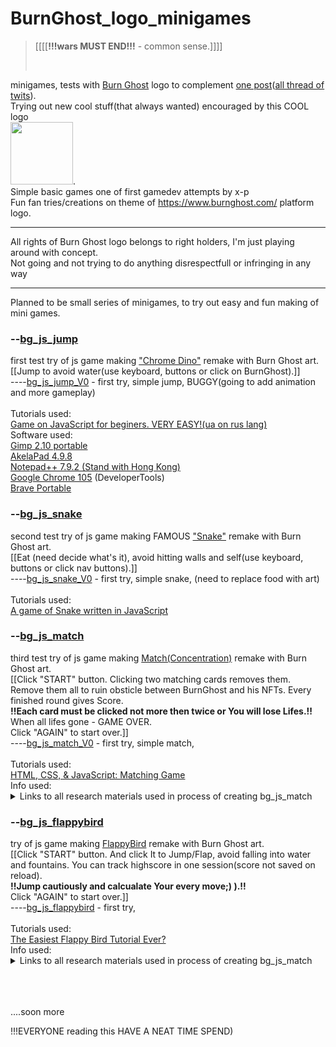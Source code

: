 # BurnGhost_logo_minigames
><p>[[[[<b>!!!wars MUST END!!!</b> - common sense.]]]]</p><br>
minigames, tests with <a href="https://www.burnghost.com/"  target="_blank">Burn Ghost</a> logo to complement <a href="https://twitter.com/X_POWERll/status/1637542822910873602">one post</a>(<a href="https://twitter.com/search?q=%40x_powerll%20%40burnghostgames&src=typed_query&f=top" target="_blank">all thread of twits</a>). <br>
Trying out new cool stuff(that always wanted) encouraged by this COOL logo <br><a href="https://twitter.com/burnghostgames" target="_blank"><img src="https://pbs.twimg.com/profile_images/1608152341852655621/PQO9A4T6_400x400.jpg" width="100px"></a>.<br> 
Simple basic games one of first gamedev attempts by x-p<br>
Fun fan tries/creations on theme of https://www.burnghost.com/ platform logo.
<hr>
All rights of Burn Ghost logo belongs to right holders, I'm just playing around with concept.<br>
Not going and not trying to do anything disrespectfull or infringing in any way
<hr>
Planned to be small series of minigames, to try out easy and fun making of mini games.

<h3>--<a href="https://x-power0.github.io/BurnGhost_logo_minigames/bg_js_jump/bg_js_jump_gameV0/bg_js_jump.html"  target="_blank">bg_js_jump</a></h3>
first test try of js game making <a href="https://en.wikipedia.org/wiki/Dinosaur_Game"  target="_blank">"Chrome Dino"</a> remake with Burn Ghost art.<br>
[[Jump to avoid water(use keyboard, buttons or click on BurnGhost).]]
<br>----<a href="https://x-power0.github.io/BurnGhost_logo_minigames/bg_js_jump/bg_js_jump_gameV0/bg_js_jump.html"  target="_blank">bg_js_jump_V0</a> - first try, simple jump, BUGGY(going to add animation and more gameplay)
<br><br>
Tutorials used: <br>
<a href="https://www.youtube.com/watch?v=Av53VJI-UiE">Game on JavaScript for beginers. VERY EASY!(ua on rus lang)</a>
<br>Software used: 
<br><a href="http://aljacom.com/~gimp/">Gimp 2.10 portable</a>
<br><a href="http://akelpad.sf.net">AkelaPad 4.9.8</a>
<br><a href="https://notepad-plus-plus.org">Notepad++ 7.9.2 (Stand with Hong Kong)</a>
<br><a href="https://www.google.com/chrome/">Google Chrome 105</a> (DeveloperTools)
<br><a href="https://github.com/portapps/brave-portable">Brave Portable</a>


<h3>--<a href="https://x-power0.github.io/BurnGhost_logo_minigames/bg_js_snake/bg_js_snake_v0/bg_js_snake.html"  target="_blank">bg_js_snake</a></h3>
second test try of js game making FAMOUS <a href="https://en.wikipedia.org/wiki/Snake_(video_game_genre)"  target="_blank">"Snake"</a> remake with Burn Ghost art.<br>
[[Eat (need decide what's it), avoid hitting walls and self(use keyboard, buttons or click nav buttons).]]
<br>----<a href="https://x-power0.github.io/BurnGhost_logo_minigames/bg_js_jump/bg_js_jump_gameV0/bg_js_jump.html"  target="_blank">bg_js_snake_V0</a> - first try, simple snake, (need to replace food with art)
<br><br>
Tutorials used: <br>
<a href="https://www.youtube.com/watch?v=Je0B3nHhKmM">A game of Snake written in JavaScript</a>

<h3>--<a href="https://x-power0.github.io/BurnGhost_logo_minigames/bg_js_match/bg_js_match_v0/bg_js_match.html"  target="_blank">bg_js_match</a></h3>
third test try of js game making <a href="https://en.wikipedia.org/wiki/Concentration_(card_game)">Match(Concentration)</a> remake with Burn Ghost art.<br>
[[Click "START" button. Clicking two matching cards removes them. Remove them all to ruin obsticle between BurnGhost and his NFTs. Every finished round gives Score.
<br><b>!!Each card must be clicked not more then twice or You will lose Lifes.!!</b> When all lifes gone - GAME OVER. <br>Click "AGAIN" to start over.]]
<br>----<a href="https://x-power0.github.io/BurnGhost_logo_minigames/bg_js_match/bg_js_match_v0/bg_js_match.html"  target="_blank">bg_js_match_V0</a> - first try, simple match,
<br><br>
Tutorials used: <br>
<a href="https://www.youtube.com/watch?v=bOjgOOmPGTA">HTML, CSS, & JavaScript: Matching Game</a>
<br>Info used:
<details>
<summary>Links to all research materials used in process of creating bg_js_match</summary>
<DT>_<A HREF="https://stackoverflow.com/questions/4706960/how-to-return-a-variable-from-a-javascript-function-into-html-body">How to return a variable from a javascript function into html body - Stack Overflow</A>
<DT>_<A HREF="https://stackoverflow.com/questions/4622808/html-changing-colors-of-specific-words-in-a-string-of-text">css - HTML: Changing colors of specific words in a string of text - Stack Overflow</A>
<DT>_<A HREF="https://www.w3schools.com/cssref/pr_font_font-size.php">CSS font-size property</A>
<DT>_<A HREF="https://www.w3schools.com/cssref/pr_class_float.php">CSS float property</A>
<DT>_<A HREF="https://stackoverflow.com/questions/224602/how-do-you-make-div-elements-display-inline">html - How do you make div elements display inline? - Stack Overflow</A>
<DT>_<A HREF="https://www.google.com/search?q=css+draw+color+on+top+of+image+text&oq=css+draw+color+on+top+of+image+text&aqs=chrome..69i57.27647j0j4&sourceid=chrome&ie=UTF-8">css draw color on top of image text - Google Search</A>
<DT>_<A HREF="https://www.w3schools.com/js/js_scope.asp">JavaScript Scope</A>
<DT>_<A HREF="https://stackoverflow.com/questions/4558008/line-breaks-using-javascript-strings">line breaks using javascript strings - Stack Overflow</A>
<DT>_<A HREF="https://www.w3schools.com/js/js_if_else.asp">JavaScript if else else if</A>
<DT>_<A HREF="https://developer.mozilla.org/en-US/docs/Web/API/Element/remove">Element: remove() method - Web APIs | MDN</A>
<DT>_<A HREF="https://www.w3schools.com/jsref/met_element_remove.asp">HTML DOM Element remove Method</A>
<DT>_<A HREF="https://developer.mozilla.org/en-US/docs/Web/API/Document/createElement">Document: createElement() method - Web APIs | MDN</A>
<DT>_<A HREF="https://stackoverflow.com/questions/9422974/createelement-with-id">javascript - CreateElement with id? - Stack Overflow</A>
<DT>_<A HREF="https://stackoverflow.com/questions/12622465/creating-a-div-element-inside-a-div-element-in-javascript">dom - Creating a div element inside a div element in javascript - Stack Overflow</A>
<DT>_<A HREF="https://www.w3schools.com/cssref/pr_class_visibility.php">CSS visibility property</A>
<DT>_<A HREF="https://www.w3schools.com/css/css_image_transparency.asp">CSS Image Opacity / Transparency</A>
<DT>_<A HREF="https://developer.mozilla.org/en-US/docs/Web/JavaScript/Reference/Global_Objects/Math/random">Math.random() - JavaScript | MDN</A>
<DT>_<A HREF="https://www.w3schools.com/js/js_random.asp">JavaScript Random</A>
<DT>_<A HREF="https://www.w3schools.com/js/js_loop_for.asp">JavaScript for Loop</A>
<DT>_<A HREF="https://www.w3schools.com/js/js_loop_while.asp">JavaScript while Loop</A>
<DT>_<A HREF="https://www.w3schools.com/jsref/prop_html_innerhtml.asp">HTML DOM Element innerHTML Property</A>
<DT>_<A HREF="https://stackoverflow.com/questions/5520835/how-can-i-generate-a-random-number-within-a-range-but-exclude-some">javascript - How can I generate a random number within a range but exclude some? - Stack Overflow</A>
<DT>_<A HREF="https://stackoverflow.com/questions/7486085/copy-array-by-value">javascript - Copy array by value - Stack Overflow</A>
<DT>_<A HREF="https://stackoverflow.com/questions/4550505/getting-a-random-value-from-a-javascript-array">Getting a random value from a JavaScript array - Stack Overflow</A>
<DT>_<A HREF="https://developer.mozilla.org/en-US/docs/Web/JavaScript/Reference/Global_Objects/Array/splice">Array.prototype.splice() - JavaScript | MDN</A>
<DT>_<A HREF="https://developer.mozilla.org/en-US/docs/Web/JavaScript/Reference/Global_Objects/Array/slice">Array.prototype.slice() - JavaScript | MDN</A>
<DT>_<A HREF="https://stackoverflow.com/questions/5767325/how-can-i-remove-a-specific-item-from-an-array-in-javascript">How can I remove a specific item from an array in JavaScript? - Stack Overflow</A>
</details>


<h3>--<a href="https://x-power0.github.io/BurnGhost_logo_minigames/bg_js_flappybird/bg_js_flappybird.html"  target="_blank">bg_js_flappybird</a></h3>
try of js game making <a href="https://en.wikipedia.org/wiki/Flappy_Bird">FlappyBird</a> remake with Burn Ghost art.<br>
[[Click "START" button. And click It to Jump/Flap, avoid falling into water and fountains. You can track highscore in one session(score not saved on reload).
<br><b>!!Jump cautiously and calcualate Your every move;) ).!!</b><br>Click "AGAIN" to start over.]]
<br>----<a href="https://x-power0.github.io/BurnGhost_logo_minigames/bg_js_flappybird/bg_js_flappybird.html"  target="_blank">bg_js_flappybird</a> - first try,
<br><br>
Tutorials used: <br>
<a href="https://www.youtube.com/watch?v=3SsYZDJdeXk">The Easiest Flappy Bird Tutorial Ever?</a>
<br>Info used:
<details>
<summary>Links to all research materials used in process of creating bg_js_match</summary>
..more links soon
</details>

<br><br><br>....soon more

!!!EVERYONE reading this HAVE A NEAT TIME SPEND)
